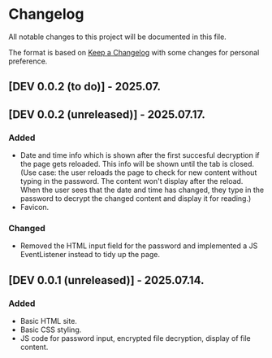 # Changelog

All notable changes to this project will be documented in this file.

The format is based on [Keep a Changelog](https://keepachangelog.com/en/1.1.0/) with some changes for personal preference.

## [DEV 0.0.2 (to do)] - 2025.07.


## [DEV 0.0.2 (unreleased)] - 2025.07.17.

### Added
- Date and time info which is shown after the first succesful decryption if the page gets reloaded. This info will be shown until the tab is closed. (Use case: the user reloads the page to check for new content without typing in the password. The content won't display after the reload. When the user sees that the date and time has changed, they type in the password to decrypt the changed content and display it for reading.)
- Favicon.

### Changed
- Removed the HTML input field for the password and implemented a JS EventListener instead to tidy up the page.

## [DEV 0.0.1 (unreleased)] - 2025.07.14.

### Added
- Basic HTML site.
- Basic CSS styling.
- JS code for password input, encrypted file decryption, display of file content.
